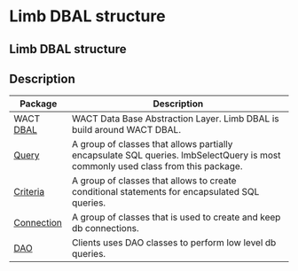 # Limb DBAL structure
## Limb DBAL structure
## Description

Package | Description
--------|------------
WACT [DBAL](../../../dbal/docs/en/dbal.md) | WACT Data Base Abstraction Layer. Limb DBAL is build around WACT DBAL.
[Query](../../../dbal/docs/en/dbal/query.md) |	A group of classes that allows partially encapsulate SQL queries. lmbSelectQuery is most commonly used class from this package.
[Criteria](../../../dbal/docs/en/dbal/criteria.md) | A group of classes that allows to create conditional statements for encapsulated SQL queries.
[Connection](../../../dbal/docs/en/dbal/connection.md) | A group of classes that is used to create and keep db connections.
[DAO](./daos.md) | Clients uses DAO classes to perform low level db queries.
